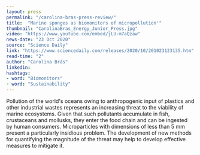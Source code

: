 ```yaml
---
layout: press
permalink: "/carolina-bras-press-review/"
title:  "Marine sponges as biomonitors of micropollution'"
thumbnail: "CarolinaBras_Energy_Junior_Press.jpg"
video: "https://www.youtube.com/embed/jLU-m7aQzaw" 
news-date: "23 Oct 2020"
source: "Science Daily"
link: "https://www.sciencedaily.com/releases/2020/10/201023123135.htm"
read-time: "2"
author: "Carolina Brás"
linkedin:
hashtags:
- word: "Biomonitors"
- word: "Sustainability"
---
```


Pollution of the world's oceans owing to anthropogenic input of plastics and other industrial wastes represents an increasing threat to the viability of marine ecosystems. Given that such pollutants accumulate in fish, crustaceans and mollusks, they enter the food chain and can be ingested by human consumers. Microparticles with dimensions of less than 5 mm present a particularly insidious problem. The development of new methods for quantifying the magnitude of the threat may help to develop effective measures to mitigate it.
